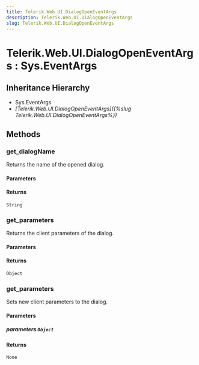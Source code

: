 ```yaml
---
title: Telerik.Web.UI.DialogOpenEventArgs
description: Telerik.Web.UI.DialogOpenEventArgs
slug: Telerik.Web.UI.DialogOpenEventArgs
---
```


# Telerik.Web.UI.DialogOpenEventArgs : Sys.EventArgs 

## Inheritance Hierarchy

* Sys.EventArgs
* *[Telerik.Web.UI.DialogOpenEventArgs]({%slug Telerik.Web.UI.DialogOpenEventArgs%})*


## Methods

### get_dialogName

Returns the name of the opened dialog.

#### Parameters

#### Returns

`String` 

### get_parameters

Returns the client parameters of the dialog.

#### Parameters

#### Returns

`Object` 

### get_parameters

Sets new client parameters to the dialog.

#### Parameters

##### parameters `Object`

#### Returns

`None` 




